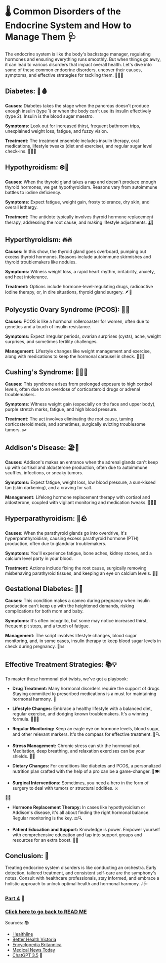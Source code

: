 # 🌡️ Common Disorders of the Endocrine System and How to Manage Them 🩺

The endocrine system is like the body's backstage manager, regulating hormones and ensuring everything runs smoothly. But when things go awry, it can lead to various disorders that impact overall health. Let's dive into some of these common endocrine disorders, uncover their causes, symptoms, and effective strategies for tackling them. 🕵️‍♀️💉

## Diabetes: 🍰🩸

**Causes:** Diabetes takes the stage when the pancreas doesn't produce enough insulin (type 1) or when the body can't use its insulin effectively (type 2). Insulin is the blood sugar maestro.

**Symptoms:** Look out for increased thirst, frequent bathroom trips, unexplained weight loss, fatigue, and fuzzy vision.

**Treatment:** The treatment ensemble includes insulin therapy, oral medications, lifestyle tweaks (diet and exercise), and regular sugar level check-ins. 🏃‍♀️🥗

## Hypothyroidism: ❄️🦋

**Causes:** When the thyroid gland takes a nap and doesn't produce enough thyroid hormones, we get hypothyroidism. Reasons vary from autoimmune battles to iodine deficiency.

**Symptoms:** Expect fatigue, weight gain, frosty tolerance, dry skin, and overall lethargy.

**Treatment:** The antidote typically involves thyroid hormone replacement therapy, addressing the root cause, and making lifestyle adjustments. 🌡️🥦

## Hyperthyroidism: 🔥🔥

**Causes:** In this show, the thyroid gland goes overboard, pumping out excess thyroid hormones. Reasons include autoimmune skirmishes and thyroid troublemakers like nodules.

**Symptoms:** Witness weight loss, a rapid heart rhythm, irritability, anxiety, and heat intolerance.

**Treatment:** Options include hormone-level-regulating drugs, radioactive iodine therapy, or, in dire situations, thyroid gland surgery. 🪶💊

## Polycystic Ovary Syndrome (PCOS): 🧬🍏

**Causes:** PCOS is like a hormonal rollercoaster for women, often due to genetics and a touch of insulin resistance.

**Symptoms:** Expect irregular periods, ovarian surprises (cysts), acne, weight surprises, and sometimes fertility challenges.

**Management:** Lifestyle changes like weight management and exercise, along with medications to keep the hormonal carousel in check. 💪🧘‍♀️

## Cushing's Syndrome: 🧡🏋️‍♀️

**Causes:** This syndrome arises from prolonged exposure to high cortisol levels, often due to an overdose of corticosteroid drugs or adrenal troublemakers.

**Symptoms:** Witness weight gain (especially on the face and upper body), purple stretch marks, fatigue, and high blood pressure.

**Treatment:** The act involves eliminating the root cause, taming corticosteroid meds, and sometimes, surgically evicting troublesome tumors. ✂️

## Addison's Disease: 🏖️🧂

**Causes:** Addison's makes an entrance when the adrenal glands can't keep up with cortisol and aldosterone production, often due to autoimmune scuffles, infections, or sneaky tumors.

**Symptoms:** Expect fatigue, weight loss, low blood pressure, a sun-kissed tan (skin darkening), and a craving for salt.

**Management:** Lifelong hormone replacement therapy with cortisol and aldosterone, coupled with vigilant monitoring and medication tweaks. 🏄‍♀️💊

## Hyperparathyroidism: 🧪🪨

**Causes:** When the parathyroid glands go into overdrive, it's hyperparathyroidism, causing excess parathyroid hormone (PTH) production, often due to glandular troublemakers.

**Symptoms:** You'll experience fatigue, bone aches, kidney stones, and a calcium level party in your blood.

**Treatment:** Actions include fixing the root cause, surgically removing misbehaving parathyroid tissues, and keeping an eye on calcium levels. 🔨🏥

## Gestational Diabetes: 🤰🍰

**Causes:** This condition makes a cameo during pregnancy when insulin production can't keep up with the heightened demands, risking complications for both mom and baby.

**Symptoms:** It's often incognito, but some may notice increased thirst, frequent pit stops, and a touch of fatigue.

**Management:** The script involves lifestyle changes, blood sugar monitoring, and, in some cases, insulin therapy to keep blood sugar levels in check during pregnancy. 👶📊

## Effective Treatment Strategies: 📚💡

To master these hormonal plot twists, we've got a playbook:

- **Drug Treatment:** Many hormonal disorders require the support of drugs. Staying committed to prescribed medications is a must for maintaining hormonal harmony. 💊

- **Lifestyle Changes:** Embrace a healthy lifestyle with a balanced diet, regular exercise, and dodging known troublemakers. It's a winning formula. 🏋️‍♂️🥦

- **Regular Monitoring:** Keep an eagle eye on hormone levels, blood sugar, and other relevant markers. It's the compass for effective treatment. 🦅🔍

- **Stress Management:** Chronic stress can stir the hormonal pot. Meditation, deep breathing, and relaxation exercises can be your shields. 🧘‍♂️

- **Dietary Changes:** For conditions like diabetes and PCOS, a personalized nutrition plan crafted with the help of a pro can be a game-changer. 🍏🍽️

- **Surgical Interventions:** Sometimes, you need a hero in the form of surgery to deal with tumors or structural oddities. ⚔

️👨‍⚕️

- **Hormone Replacement Therapy:** In cases like hypothyroidism or Addison's disease, it's all about finding the right hormonal balance. Regular monitoring is the key. ⚖️🔍

- **Patient Education and Support:** Knowledge is power. Empower yourself with comprehensive education and tap into support groups and resources for an extra boost. 🧠🤗

## Conclusion: 🌟

Treating endocrine system disorders is like conducting an orchestra. Early detection, tailored treatment, and consistent self-care are the symphony's notes. Consult with healthcare professionals, stay informed, and embrace a holistic approach to unlock optimal health and hormonal harmony. 🎶🩺

### [Part 4](Part_4.md) 📖
### [Click here to go back to READ ME](https://leenhassan.github.io/Endocrine_blog/)

Sources: 📚
- [Healthline](https://www.healthline.com/health/the-endocrine-system)
- [Better Health Victoria](https://www.betterhealth.vic.gov.au/health/conditionsandtreatments/hormonal-endocrine-system)
- [Encyclopedia Britannica](https://www.britannica.com/science/endocrine-system)
- [Medical News Today](https://www.medicalnewstoday.com/articles/endocrine-disorders)
- [ChatGPT 3.5](https://chat.openai.com/) 💬
